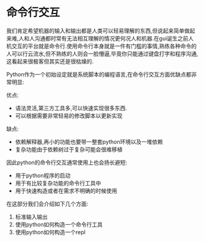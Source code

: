# 命令行交互

我们肯定希望机器的输入和输出都是人类可以轻易理解的东西,但说起来简单做起来难,人和人沟通都时常有无法相互理解的情况更何况人和机器.在gui诞生之前人机交互的平台就是命令行.使用命令行本身就是一件有门槛的事情,熟练各种命令的人可以行云流水,但不熟练的人则会一脸懵逼,毕竟你只能通过键盘打字和程序沟通,这看起来很极客但其实还是很枯燥的.

Python作为一个初始设定就是系统脚本的编程语言,在命令行交互方面优缺点都非常明显:

优点:

+ 语法灵活,第三方工具多,可以快速实现很多东西.
+ 可以根据需要非常轻易的修改脚本以更新实现

缺点:

+ 依赖解释器,再小的功能也要带一整套python环境以及一堆依赖
+ 复杂功能由于依赖树过于复杂可能会很难移植

因此python的命令行交互通常使用上也会扬长避短:

+ 用于python程序的启动
+ 用于有比较复杂功能的命令行工具中
+ 用于快速构造或者在需求不明确的时候使用

在这部分我们会介绍如下几个方面:

1. 标准输入输出
2. 使用python如何构造一个命令行工具
3. 使用python如何构造一个repl
